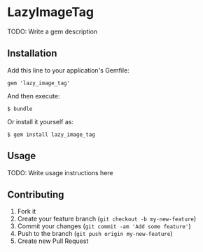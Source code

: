 # LazyImageTag

TODO: Write a gem description

## Installation

Add this line to your application's Gemfile:

    gem 'lazy_image_tag'

And then execute:

    $ bundle

Or install it yourself as:

    $ gem install lazy_image_tag

## Usage

TODO: Write usage instructions here

## Contributing

1. Fork it
2. Create your feature branch (`git checkout -b my-new-feature`)
3. Commit your changes (`git commit -am 'Add some feature'`)
4. Push to the branch (`git push origin my-new-feature`)
5. Create new Pull Request
